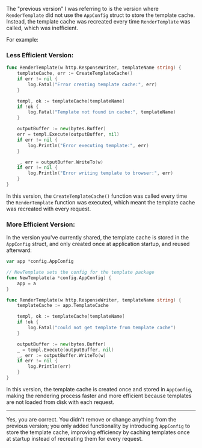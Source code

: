 The "previous version" I was referring to is the version where `RenderTemplate` did not use the `AppConfig` struct to store the template cache. Instead, the template cache was recreated every time `RenderTemplate` was called, which was inefficient.

For example:

### Less Efficient Version:
```go
func RenderTemplate(w http.ResponseWriter, templateName string) {
    templateCache, err := CreateTemplateCache()
    if err != nil {
        log.Fatal("Error creating template cache:", err)
    }

    templ, ok := templateCache[templateName]
    if !ok {
        log.Fatal("Template not found in cache:", templateName)
    }

    outputBuffer := new(bytes.Buffer)
    err = templ.Execute(outputBuffer, nil)
    if err != nil {
        log.Println("Error executing template:", err)
    }

    _, err = outputBuffer.WriteTo(w)
    if err != nil {
        log.Println("Error writing template to browser:", err)
    }
}
```
In this version, the `CreateTemplateCache()` function was called every time the `RenderTemplate` function was executed, which meant the template cache was recreated with every request.

### More Efficient Version:
In the version you've currently shared, the template cache is stored in the `AppConfig` struct, and only created once at application startup, and reused afterward:

```go
var app *config.AppConfig

// NewTemplate sets the config for the template package
func NewTemplate(a *config.AppConfig) {
    app = a
}

func RenderTemplate(w http.ResponseWriter, templateName string) {
    templateCache := app.TemplateCache

    templ, ok := templateCache[templateName]
    if !ok {
        log.Fatal("could not get template from template cache")
    }

    outputBuffer := new(bytes.Buffer)
    _ = templ.Execute(outputBuffer, nil)
    _, err := outputBuffer.WriteTo(w)
    if err != nil {
        log.Println(err)
    }
}
```
In this version, the template cache is created once and stored in `AppConfig`, making the rendering process faster and more efficient because templates are not loaded from disk with each request.

---

Yes, you are correct. You didn't remove or change anything from the previous version; you only added functionality by introducing `AppConfig` to store the template cache, improving efficiency by caching templates once at startup instead of recreating them for every request.